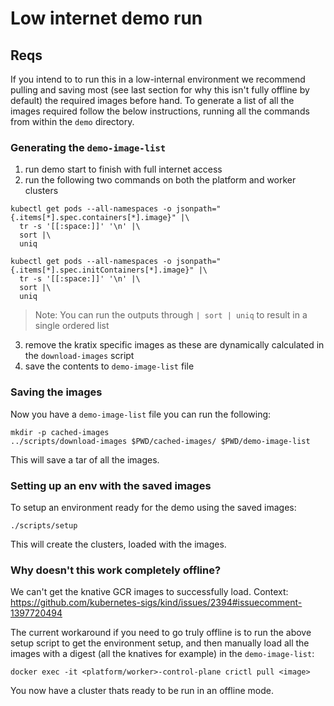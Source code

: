 # Low internet demo run

## Reqs

If you intend to to run this in a low-internal environment we recommend pulling
and saving most (see last section for why this isn't fully offline by default) the required images before hand.
To generate a list of all the images required follow the below instructions, running
all the commands from within the `demo` directory.

### Generating the `demo-image-list`
1. run demo start to finish with full internet access
2. run the following two commands on both the platform and worker clusters
  ```
  kubectl get pods --all-namespaces -o jsonpath="{.items[*].spec.containers[*].image}" |\
    tr -s '[[:space:]]' '\n' |\
    sort |\
    uniq
  ```
  ```
  kubectl get pods --all-namespaces -o jsonpath="{.items[*].spec.initContainers[*].image}" |\
    tr -s '[[:space:]]' '\n' |\
    sort |\
    uniq
  ```
  > Note: You can run the outputs through `| sort | uniq` to result in a single ordered list
3. remove the kratix specific images as these are dynamically calculated in the `download-images` script
4. save the contents to `demo-image-list` file

### Saving the images
Now you have a `demo-image-list` file you can run the following:

```
mkdir -p cached-images
../scripts/download-images $PWD/cached-images/ $PWD/demo-image-list
```

This will save a tar of all the images.

### Setting up an env with the saved images
To setup an environment ready for the demo using the saved images:
```
./scripts/setup
```

This will create the clusters, loaded with the images.

### Why doesn't this work completely offline?
We can't get the knative GCR images to successfully load. Context: https://github.com/kubernetes-sigs/kind/issues/2394#issuecomment-1397720494

The current workaround if you need to go truly offline is to run the above setup script to get the environment
setup, and then manually load all the images with a digest (all the knatives for example) in the `demo-image-list`:
```
docker exec -it <platform/worker>-control-plane crictl pull <image>
```

You now have a cluster thats ready to be run in an offline mode.
